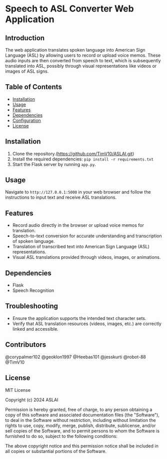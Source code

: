 # Speech to ASL Converter Web Application

## Introduction
The web application translates spoken language into American Sign Language (ASL) by allowing users to record or upload voice memos. These audio inputs are then converted from speech to text, which is subsequently translated into ASL, possibly through visual representations like videos or images of ASL signs.

## Table of Contents
- [Installation](#installation)
- [Usage](#usage)
- [Features](#features)
- [Dependencies](#dependencies)
- [Configuration](#configuration)
- [License](#license)

## Installation
1. Clone the repository.(https://github.com/TimV10/ASLAI.git)
2. Install the required dependencies: `pip install -r requirements.txt`
3. Start the Flask server by running `app.py`.

## Usage
Navigate to `http://127.0.0.1:5000` in your web browser and follow the instructions to input text and receive ASL translations.

## Features
- Record audio directly in the browser or upload voice memos for translation.
- Speech-to-text conversion for accurate understanding and transcription of spoken language.
- Translation of transcribed text into American Sign Language (ASL) representations.
- Visual ASL translations provided through videos, images, or animations.


## Dependencies
- Flask
- Speech Recognition

## Troubleshooting
- Ensure the application supports the intended text character sets.
- Verify that ASL translation resources (videos, images, etc.) are correctly linked and accessible.

## Contributors
@corypalmer102
@geoklon1997
@Heebas101
@jesskurti
@robot-88
@TimV10

## License
MIT License

Copyright (c) 2024 ASLAI

Permission is hereby granted, free of charge, to any person obtaining a copy
of this software and associated documentation files (the "Software"), to deal
in the Software without restriction, including without limitation the rights
to use, copy, modify, merge, publish, distribute, sublicense, and/or sell
copies of the Software, and to permit persons to whom the Software is
furnished to do so, subject to the following conditions:

The above copyright notice and this permission notice shall be included in all
copies or substantial portions of the Software.
